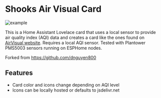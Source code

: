 # Shooks Air Visual Card

![example](https://github.com/spencerhooks/shooks-air-visual-card/blob/master/images/example.PNG)

This is a Home Assistant Lovelace card that uses a local sensor to provide air quality index (AQI) data and creates a card like the ones found on [AirVisual website](https://www.airvisual.com). Requires a local AQI sensor. Tested with Plantower PMS5003 sensors running on ESPHome nodes.

Forked from https://github.com/dnguyen800

## Features
  - Card color and icons change depending on AQI level
  - Icons can be locally hosted or defaults to jsdelivr.net

